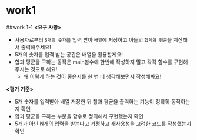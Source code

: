 # work1
##work 1-1
**<요구 사항>**
- 사용자로부터 `5개의 숫자`를 입력 받아 `배열`에 저장하고 이들의 `합계와 평균`을 계산해서 출력해주세요!
- 5개의 숫자를 입력 받는 공간은 배열을 활용할게요!
- 합과 평균을 구하는 동작은 main함수에 한번에 작성하지 말고 각각 함수를 구현해주시는 것으로 해요!
    - 왜 이렇게 하는 것이 좋은지를 한 번 더 생각해보면서 작성해봐요!

**<평가 기준>**
- 5개 숫자를 입력받아 배열 저장한 뒤 합과 평균을 출력하는 기능이 정확히 동작하는지 확인
- 합과 평균을 구하는 부분을 함수로 정의해서 구현했는지 확인
- 5개가 아닌 N개의 입력을 받는다고 가정하고 재사용성을 고려한 코드를 작성했는지 확인
